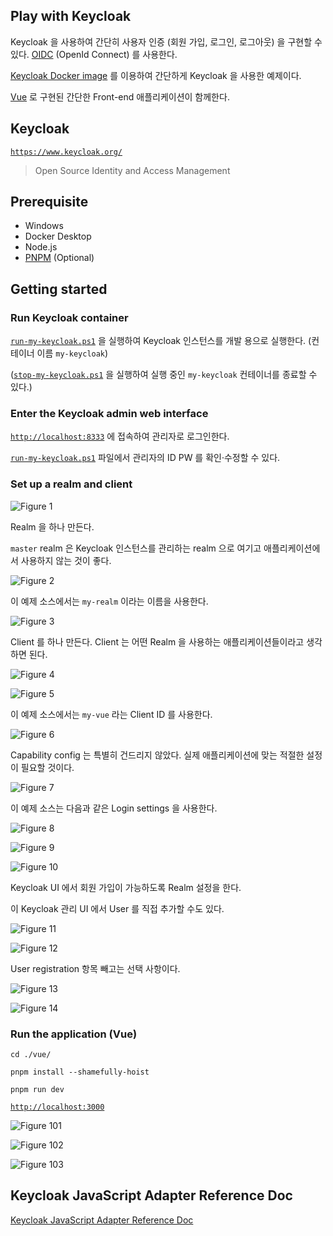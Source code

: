 ## Play with Keycloak

Keycloak 을 사용하여 간단히 사용자 인증 (회원 가입, 로그인, 로그아웃) 을 구현할 수 있다. [OIDC](https://en.wikipedia.org/wiki/OpenID) (OpenId Connect) 를 사용한다.

[Keycloak Docker image](https://www.keycloak.org/getting-started/getting-started-docker) 를 이용하여 간단하게 Keycloak 을 사용한 예제이다.

[Vue](https://vuejs.org/) 로 구현된 간단한 Front-end 애플리케이션이 함께한다.

## Keycloak

[`https://www.keycloak.org/`](https://www.keycloak.org/)

> Open Source Identity and Access Management

## Prerequisite

- Windows
- Docker Desktop
- Node.js
- [PNPM](https://pnpm.io/) (Optional)

## Getting started

### Run Keycloak container

[`run-my-keycloak.ps1`](./run-my-keycloak.ps1) 을 실행하여 Keycloak 인스턴스를 개발 용으로 실행한다. (컨테이너 이름 `my-keycloak`)

([`stop-my-keycloak.ps1`](./stop-my-keycloak.ps1) 을 실행하여 실행 중인 `my-keycloak` 컨테이너를 종료할 수 있다.)

### Enter the Keycloak admin web interface

[`http://localhost:8333`](http://localhost:8333) 에 접속하여 관리자로 로그인한다.

[`run-my-keycloak.ps1`](./run-my-keycloak.ps1) 파일에서 관리자의 ID PW 를 확인·수정할 수 있다.

### Set up a realm and client

![Figure 1](./figure/fig-1.png)

Realm 을 하나 만든다.

`master` realm 은 Keycloak 인스턴스를 관리하는 realm 으로 여기고 애플리케이션에서 사용하지 않는 것이 좋다.

![Figure 2](./figure/fig-2.png)

이 예제 소스에서는 `my-realm` 이라는 이름을 사용한다.

![Figure 3](./figure/fig-3.png)

Client 를 하나 만든다. Client 는 어떤 Realm 을 사용하는 애플리케이션들이라고 생각하면 된다.

![Figure 4](./figure/fig-4.png)

![Figure 5](./figure/fig-5.png)

이 예제 소스에서는 `my-vue` 라는 Client ID 를 사용한다.

![Figure 6](./figure/fig-6.png)

Capability config 는 특별히 건드리지 않았다. 실제 애플리케이션에 맞는 적절한 설정이 필요할 것이다.

![Figure 7](./figure/fig-7.png)

이 예제 소스는 다음과 같은 Login settings 을 사용한다.

![Figure 8](./figure/fig-8.png)

![Figure 9](./figure/fig-9.png)

![Figure 10](./figure/fig-10.png)

Keycloak UI 에서 회원 가입이 가능하도록 Realm 설정을 한다.

이 Keycloak 관리 UI 에서 User 를 직접 추가할 수도 있다.

![Figure 11](./figure/fig-11.png)

![Figure 12](./figure/fig-12.png)

User registration 항목 빼고는 선택 사항이다.

![Figure 13](./figure/fig-13.png)

![Figure 14](./figure/fig-14.png)

### Run the application (Vue)

```
cd ./vue/
```

```
pnpm install --shamefully-hoist
```

```
pnpm run dev
```

[`http://localhost:3000`](http://localhost:3000)

![Figure 101](./figure/fig-101.png)

![Figure 102](./figure/fig-102.png)

![Figure 103](./figure/fig-103.png)

## Keycloak JavaScript Adapter Reference Doc

[Keycloak JavaScript Adapter Reference Doc](https://wjw465150.gitbooks.io/keycloak-documentation/content/securing_apps/topics/oidc/javascript-adapter.html)
